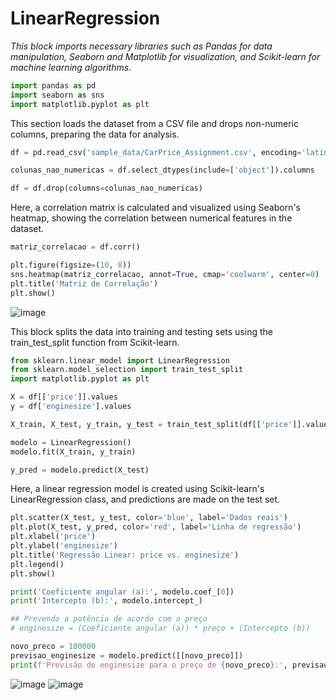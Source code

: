 # LinearRegression

*This block imports necessary libraries such as Pandas for data manipulation, Seaborn and Matplotlib for visualization, and Scikit-learn for machine learning algorithms.*


```python
import pandas as pd
import seaborn as sns
import matplotlib.pyplot as plt
```

This section loads the dataset from a CSV file and drops non-numeric columns, preparing the data for analysis.


```python
df = pd.read_csv('sample_data/CarPrice_Assignment.csv', encoding='latin1')

colunas_nao_numericas = df.select_dtypes(include=['object']).columns

df = df.drop(columns=colunas_nao_numericas)
```

Here, a correlation matrix is calculated and visualized using Seaborn's heatmap, showing the correlation between numerical features in the dataset.

```python
matriz_correlacao = df.corr()

plt.figure(figsize=(10, 8))
sns.heatmap(matriz_correlacao, annot=True, cmap='coolwarm', center=0)
plt.title('Matriz de Correlação')
plt.show()
```

![image](https://github.com/BrenoMendesMoura/LinearRegression/assets/80074264/2ce26665-f0ba-4e80-a8d8-62426ba14257)


This block splits the data into training and testing sets using the train_test_split function from Scikit-learn.

```python
from sklearn.linear_model import LinearRegression
from sklearn.model_selection import train_test_split
import matplotlib.pyplot as plt

X = df[['price']].values
y = df['enginesize'].values

X_train, X_test, y_train, y_test = train_test_split(df[['price']].values, df['enginesize'].values, test_size=0.3, random_state=42)

modelo = LinearRegression()
modelo.fit(X_train, y_train)

y_pred = modelo.predict(X_test)
```

Here, a linear regression model is created using Scikit-learn's LinearRegression class, and predictions are made on the test set.

```python
plt.scatter(X_test, y_test, color='blue', label='Dados reais')
plt.plot(X_test, y_pred, color='red', label='Linha de regressão')
plt.xlabel('price')
plt.ylabel('enginesize')
plt.title('Regressão Linear: price vs. enginesize')
plt.legend()
plt.show()

print('Coeficiente angular (a):', modelo.coef_[0])
print('Intercepto (b):', modelo.intercept_)

## Prevendo a potência de acordo com o preço
# enginesize = (Coeficiente angular (a)) * preço + (Intercepto (b))

novo_preco = 100000
previsao_enginesize = modelo.predict([[novo_preco]])
print(f'Previsão de enginesize para o preço de {novo_preco}:', previsao_enginesize[0])
```


![image](https://github.com/BrenoMendesMoura/LinearRegression/assets/80074264/516c98cf-94e4-44bc-8f91-e9fa9409b409)
![image](https://github.com/BrenoMendesMoura/LinearRegression/assets/80074264/05bfc161-c163-4b7a-93bd-665384f59c50)


